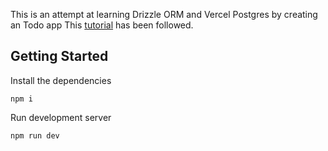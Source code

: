 This is an attempt at learning Drizzle ORM and Vercel Postgres by creating an Todo app
This [tutorial](https://youtu.be/TOhDdBnYsMY) has been followed.

## Getting Started

Install the dependencies
```
npm i
```

Run development server
```
npm run dev
```